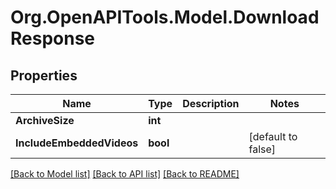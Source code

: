 # Org.OpenAPITools.Model.DownloadResponse

## Properties

Name | Type | Description | Notes
------------ | ------------- | ------------- | -------------
**ArchiveSize** | **int** |  | 
**IncludeEmbeddedVideos** | **bool** |  | [default to false]

[[Back to Model list]](../../README.md#documentation-for-models) [[Back to API list]](../../README.md#documentation-for-api-endpoints) [[Back to README]](../../README.md)

